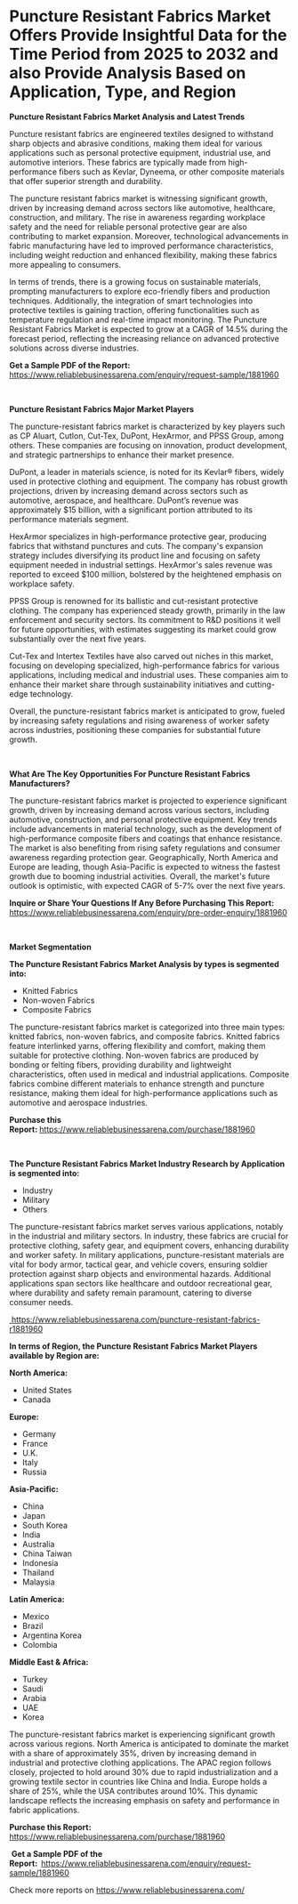 <p><h1>Puncture Resistant Fabrics Market Offers Provide Insightful Data for the Time Period from 2025 to 2032 and also Provide Analysis Based on Application, Type, and Region</h1></p><p><strong>Puncture Resistant Fabrics Market Analysis and Latest Trends</strong></p>
<p><p>Puncture resistant fabrics are engineered textiles designed to withstand sharp objects and abrasive conditions, making them ideal for various applications such as personal protective equipment, industrial use, and automotive interiors. These fabrics are typically made from high-performance fibers such as Kevlar, Dyneema, or other composite materials that offer superior strength and durability.</p><p>The puncture resistant fabrics market is witnessing significant growth, driven by increasing demand across sectors like automotive, healthcare, construction, and military. The rise in awareness regarding workplace safety and the need for reliable personal protective gear are also contributing to market expansion. Moreover, technological advancements in fabric manufacturing have led to improved performance characteristics, including weight reduction and enhanced flexibility, making these fabrics more appealing to consumers.</p><p>In terms of trends, there is a growing focus on sustainable materials, prompting manufacturers to explore eco-friendly fibers and production techniques. Additionally, the integration of smart technologies into protective textiles is gaining traction, offering functionalities such as temperature regulation and real-time impact monitoring. The Puncture Resistant Fabrics Market is expected to grow at a CAGR of 14.5% during the forecast period, reflecting the increasing reliance on advanced protective solutions across diverse industries.</p></p>
<p><strong>Get a Sample PDF of the Report:&nbsp;</strong> <a href="https://www.reliablebusinessarena.com/enquiry/request-sample/1881960?utm_campaign=2238&utm_medium=2&utm_source=Github&utm_content=ia&utm_term=04022025&utm_id=puncture-resistant-fabrics">https://www.reliablebusinessarena.com/enquiry/request-sample/1881960</a></p>
<p>&nbsp;</p>
<p><strong>Puncture Resistant Fabrics Major Market Players</strong></p>
<p><p>The puncture-resistant fabrics market is characterized by key players such as CP Aluart, Cutlon, Cut-Tex, DuPont, HexArmor, and PPSS Group, among others. These companies are focusing on innovation, product development, and strategic partnerships to enhance their market presence.</p><p>DuPont, a leader in materials science, is noted for its Kevlar® fibers, widely used in protective clothing and equipment. The company has robust growth projections, driven by increasing demand across sectors such as automotive, aerospace, and healthcare. DuPont’s revenue was approximately $15 billion, with a significant portion attributed to its performance materials segment.</p><p>HexArmor specializes in high-performance protective gear, producing fabrics that withstand punctures and cuts. The company's expansion strategy includes diversifying its product line and focusing on safety equipment needed in industrial settings. HexArmor's sales revenue was reported to exceed $100 million, bolstered by the heightened emphasis on workplace safety.</p><p>PPSS Group is renowned for its ballistic and cut-resistant protective clothing. The company has experienced steady growth, primarily in the law enforcement and security sectors. Its commitment to R&D positions it well for future opportunities, with estimates suggesting its market could grow substantially over the next five years.</p><p>Cut-Tex and Intertex Textiles have also carved out niches in this market, focusing on developing specialized, high-performance fabrics for various applications, including medical and industrial uses. These companies aim to enhance their market share through sustainability initiatives and cutting-edge technology.</p><p>Overall, the puncture-resistant fabrics market is anticipated to grow, fueled by increasing safety regulations and rising awareness of worker safety across industries, positioning these companies for substantial future growth.</p></p>
<p>&nbsp;</p>
<p><strong>What Are The Key Opportunities For Puncture Resistant Fabrics Manufacturers?</strong></p>
<p><p>The puncture-resistant fabrics market is projected to experience significant growth, driven by increasing demand across various sectors, including automotive, construction, and personal protective equipment. Key trends include advancements in material technology, such as the development of high-performance composite fibers and coatings that enhance resistance. The market is also benefiting from rising safety regulations and consumer awareness regarding protection gear. Geographically, North America and Europe are leading, though Asia-Pacific is expected to witness the fastest growth due to booming industrial activities. Overall, the market's future outlook is optimistic, with expected CAGR of 5-7% over the next five years.</p></p>
<p><strong>Inquire or Share Your Questions If Any Before Purchasing This Report:</strong> <a href="https://www.reliablebusinessarena.com/enquiry/pre-order-enquiry/1881960?utm_campaign=2238&utm_medium=2&utm_source=Github&utm_content=ia&utm_term=04022025&utm_id=puncture-resistant-fabrics">https://www.reliablebusinessarena.com/enquiry/pre-order-enquiry/1881960</a></p>
<p>&nbsp;</p>
<p><strong>Market Segmentation</strong></p>
<p><strong>The Puncture Resistant Fabrics Market Analysis by types is segmented into:</strong></p>
<p><ul><li>Knitted Fabrics</li><li>Non-woven Fabrics</li><li>Composite Fabrics</li></ul></p>
<p><p>The puncture-resistant fabrics market is categorized into three main types: knitted fabrics, non-woven fabrics, and composite fabrics. Knitted fabrics feature interlinked yarns, offering flexibility and comfort, making them suitable for protective clothing. Non-woven fabrics are produced by bonding or felting fibers, providing durability and lightweight characteristics, often used in medical and industrial applications. Composite fabrics combine different materials to enhance strength and puncture resistance, making them ideal for high-performance applications such as automotive and aerospace industries.</p></p>
<p><strong>Purchase this Report:&nbsp;</strong><a href="https://www.reliablebusinessarena.com/purchase/1881960?utm_campaign=2238&utm_medium=2&utm_source=Github&utm_content=ia&utm_term=04022025&utm_id=puncture-resistant-fabrics">https://www.reliablebusinessarena.com/purchase/1881960</a></p>
<p>&nbsp;</p>
<p><strong>The Puncture Resistant Fabrics Market Industry Research by Application is segmented into:</strong></p>
<p><ul><li>Industry</li><li>Military</li><li>Others</li></ul></p>
<p><p>The puncture-resistant fabrics market serves various applications, notably in the industrial and military sectors. In industry, these fabrics are crucial for protective clothing, safety gear, and equipment covers, enhancing durability and worker safety. In military applications, puncture-resistant materials are vital for body armor, tactical gear, and vehicle covers, ensuring soldier protection against sharp objects and environmental hazards. Additional applications span sectors like healthcare and outdoor recreational gear, where durability and safety remain paramount, catering to diverse consumer needs.</p></p>
<p><a href="https://www.reliablebusinessarena.com/puncture-resistant-fabrics-r1881960?utm_campaign=2238&utm_medium=2&utm_source=Github&utm_content=ia&utm_term=04022025&utm_id=puncture-resistant-fabrics">&nbsp;https://www.reliablebusinessarena.com/puncture-resistant-fabrics-r1881960</a></p>
<p><strong>In terms of Region, the Puncture Resistant Fabrics Market Players available by Region are:</strong></p>
<p>
    <p> <strong> North America: </strong>
        <ul>
            <li>United States</li>
            <li>Canada</li>
        </ul>
        </p> 
    <p> <strong> Europe: </strong>
        <ul>
            <li>Germany</li>
            <li>France</li>
            <li>U.K.</li>
            <li>Italy</li>
            <li>Russia</li>
        </ul>
        </p> 
    <p> <strong> Asia-Pacific: </strong>
        <ul>
            <li>China</li>
            <li>Japan</li>
            <li>South Korea</li>
            <li>India</li>
            <li>Australia</li>
            <li>China Taiwan</li>
            <li>Indonesia</li>
            <li>Thailand</li>
            <li>Malaysia</li>
        </ul>
        </p> 
    <p> <strong> Latin America: </strong>
        <ul>
            <li>Mexico</li>
            <li>Brazil</li>
            <li>Argentina Korea</li>
            <li>Colombia</li>
        </ul>
        </p> 
    <p> <strong> Middle East & Africa: </strong>
        <ul>
            <li>Turkey</li>
            <li>Saudi</li>
            <li>Arabia</li>
            <li>UAE</li>
            <li>Korea</li>
        </ul>
    </p>
    </p>
<p><p>The puncture-resistant fabrics market is experiencing significant growth across various regions. North America is anticipated to dominate the market with a share of approximately 35%, driven by increasing demand in industrial and protective clothing applications. The APAC region follows closely, projected to hold around 30% due to rapid industrialization and a growing textile sector in countries like China and India. Europe holds a share of 25%, while the USA contributes around 10%. This dynamic landscape reflects the increasing emphasis on safety and performance in fabric applications.</p></p>
<p><strong>Purchase this Report: </strong><a href="https://www.reliablebusinessarena.com/purchase/1881960?utm_campaign=2238&utm_medium=2&utm_source=Github&utm_content=ia&utm_term=04022025&utm_id=puncture-resistant-fabrics">https://www.reliablebusinessarena.com/purchase/1881960</a></p>
<p>&nbsp;<strong>Get a Sample PDF of the Report:&nbsp;&nbsp;</strong><a href="https://www.reliablebusinessarena.com/enquiry/request-sample/1881960?utm_campaign=2238&utm_medium=2&utm_source=Github&utm_content=ia&utm_term=04022025&utm_id=puncture-resistant-fabrics">https://www.reliablebusinessarena.com/enquiry/request-sample/1881960</a></p>
<p><strong></strong></p>
<p>Check more reports on <a href="https://www.reliablebusinessarena.com/?utm_campaign=2238&utm_medium=2&utm_source=Github&utm_content=ia&utm_term=04022025&utm_id=puncture-resistant-fabrics">https://www.reliablebusinessarena.com/</a></p>